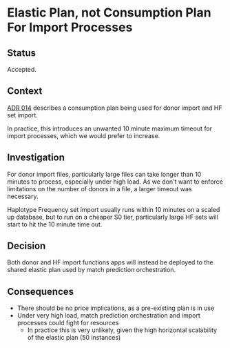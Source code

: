 # Elastic Plan, not Consumption Plan For Import Processes

## Status

Accepted.

## Context

[ADR 014](014-ServicePlans_FunctionsApps_Structure.md) describes a consumption plan being used for donor import and HF set import.

In practice, this introduces an unwanted 10 minute maximum timeout for import processes, which we would prefer to increase.

## Investigation

For donor import files, particularly large files can take longer than 10 minutes to process, especially under high load. As we don't want to enforce limitations
on the number of donors in a file, a larger timeout was necessary.

Haplotype Frequency set import usually runs within 10 minutes on a scaled up database, but to run on a cheaper S0 tier, particularly large HF sets will start to hit the 
10 minute time out. 

## Decision

Both donor and HF import functions apps will instead be deployed to the shared elastic plan used by match prediction orchestration.

## Consequences

- There should be no price implications, as a pre-existing plan is in use
- Under very high load, match prediction orchestration and import processes could fight for resources
    - In practice this is very unlikely, given the high horizontal scalability of the elastic plan (50 instances)
